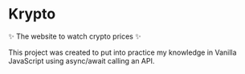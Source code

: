 # Krypto

✨ The website to watch crypto prices ✨

This project was created to put into practice my knowledge in Vanilla JavaScript using async/await calling an API.

